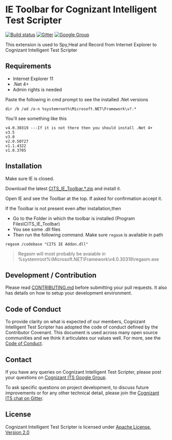 # IE Toolbar for Cognizant Intelligent Test Scripter 
[![Build status](https://ci.appveyor.com/api/projects/status/i7v994ilcqauubul/branch/master?svg=true)](https://ci.appveyor.com/project/phystem/cognizant-intelligent-test-scripter-ie-toolbar-mih6x/branch/master)
 [![Gitter](https://badges.gitter.im/Join%20Chat.svg)](https://gitter.im/Cognizant-Intelligent-Test-Scripter) [![Google Group](https://img.shields.io/badge/%E2%9C%89-Google%20Group-blue.svg)](https://groups.google.com/forum/#!forum/cognizant-intelligent-test-scripter)

This extension is used to Spy,Heal and Record from Internet Explorer to Cognizant Intelligent Test Scripter

## Requirements

 * Internet Explorer 11
 * .Net 4+
 * Admin rights is needed

Paste the following in cmd prompt to see the installed .Net versions

`dir /b /ad /o-n %systemroot%\Microsoft.NET\Framework\v?.*`

You'll see something like this
```
v4.0.30319 ---If it is not there then you should install .Net 4+
v3.5
v3.0
v2.0.50727
v1.1.4322
v1.0.3705
```

## Installation

Make sure IE is closed.

Download the latest [CITS_IE_Toolbar.*.zip](https://github.com/CognizantQAHub/Cognizant-Intelligent-Test-Scripter-IE-Toolbar/releases) and install it.

Open IE and see the Toolbar at the top. If asked for confirmation accept it.

If the Toolbar is not present even after installation,then 
 * Go to the Folder in which the toolbar is installed
   (Program Files\CITS_IE_Toolbar)
 * You see some .dll files
 * Then run the following command. Make sure `regasm` is available in path

 `regasm /codebase "CITS IE Addon.dll"`

> Regasm will most probably be avaiable in %systemroot%\Microsoft.NET\Framework\v4.0.30319\regasm.exe

## Development / Contribution

Please read [CONTRIBUTING.md](CONTRIBUTING.md) before submitting your pull requests. It also has details on how to setup your development environment.

## Code of Conduct

To provide clarity on what is expected of our members, Cognizant Intelligent Test Scripter has adopted the code of conduct defined by the Contributor Covenant. This document is used across many open source communities and we think it articulates our values well. For more, see the [Code of Conduct](CODE_OF_CONDUCT.md).

## Contact

If you have any queries on Cognizant Intelligent Test Scripter, please post your questions on [Cognizant ITS Google Group](https://groups.google.com/forum/#!forum/cognizant-intelligent-test-scripter).

To ask specific questions on project development, to discuss future improvements or for any other technical detail, please join the [Cognizant ITS chat on Gitter](https://gitter.im/Cognizant-Intelligent-Test-Scripter).

## License

Cognizant Intelligent Test Scripter is licensed under [Apache License, Version 2.0](LICENSE)
